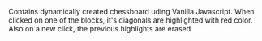 Contains dynamically created chessboard uding Vanilla Javascript.
When clicked on one of the blocks, it's diagonals are highlighted with red color.
Also on a new click, the previous highlights are erased